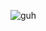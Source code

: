 


![guh](https://github.com/user-attachments/assets/2b3ca139-7687-4e59-942f-a0ab97347809)






⠀⠀⠀⠀⠀⠀⠀⠀⠀⠀⠀⠀⠀⠀⠀⠀⠀

